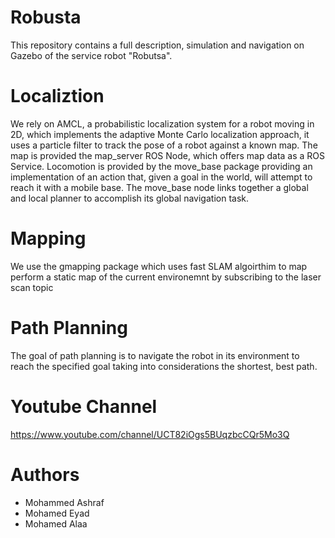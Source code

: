 # Robusta
This repository contains a full description, simulation and navigation on Gazebo of the service robot "Robutsa".

# Localiztion
We rely on AMCL, a probabilistic localization system for a robot moving in 2D, which implements the adaptive Monte Carlo localization approach, it uses a particle filter to track the pose of a robot against a known map. The map is provided the map_server ROS Node, which offers map data as a ROS Service. Locomotion is provided by the move_base package providing an implementation of an action that, given a goal in the world, will attempt to reach it with a mobile base. The move_base node links together a global and local planner to accomplish its global navigation task.

# Mapping
We use the gmapping package which uses fast SLAM algoirthim to map perform a static map of the current environemnt by subscribing to the laser scan topic

# Path Planning
The goal of path planning is to navigate the robot in its environment to reach the specified goal taking into considerations the shortest, best path.

# Youtube Channel
https://www.youtube.com/channel/UCT82iOgs5BUqzbcCQr5Mo3Q

# Authors
* Mohammed Ashraf
* Mohamed Eyad
* Mohamed Alaa
